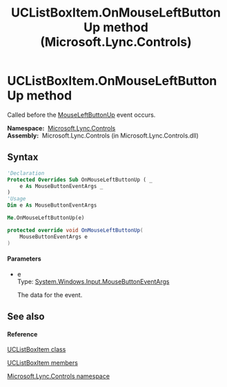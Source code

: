 ﻿---
title: UCListBoxItem.OnMouseLeftButtonUp method  (Microsoft.Lync.Controls)
TOCTitle: 'OnMouseLeftButtonUp method '
ms:assetid: M:Microsoft.Lync.Controls.UCListBoxItem.OnMouseLeftButtonUp(System.Windows.Input.MouseButtonEventArgs)_DI_3_UC_OCS14MrefLyncWPF
ms:mtpsurl: https://msdn.microsoft.com/en-us/library/microsoft.lync.controls.uclistboxitem.onmouseleftbuttonup(v=office.15)
ms:contentKeyID: 48596252
ms.date: 07/28/2014
mtps_version: v=office.15
f1_keywords:
- Microsoft.Lync.Controls.UCListBoxItem.OnMouseLeftButtonUp
dev_langs:
- CSharp
- JScript
- VB
- other
---

# UCListBoxItem.OnMouseLeftButtonUp method

Called before the [MouseLeftButtonUp](http://msdn2.microsoft.com/en-us/library/ms596681) event occurs.

**Namespace:**  [Microsoft.Lync.Controls](microsoft-lync-controls-namespace_1.md)  
**Assembly:**  Microsoft.Lync.Controls (in Microsoft.Lync.Controls.dll)

## Syntax

``` vb
'Declaration
Protected Overrides Sub OnMouseLeftButtonUp ( _
    e As MouseButtonEventArgs _
)
'Usage
Dim e As MouseButtonEventArgs

Me.OnMouseLeftButtonUp(e)
```

``` csharp
protected override void OnMouseLeftButtonUp(
    MouseButtonEventArgs e
)
```

#### Parameters

  - e  
    Type: [System.Windows.Input.MouseButtonEventArgs](http://msdn2.microsoft.com/en-us/library/ms611349)  
    
    The data for the event.

## See also

#### Reference

[UCListBoxItem class](uclistboxitem-class-microsoft-lync-controls_1.md)

[UCListBoxItem members](uclistboxitem-members-microsoft-lync-controls_1.md)

[Microsoft.Lync.Controls namespace](microsoft-lync-controls-namespace_1.md)

